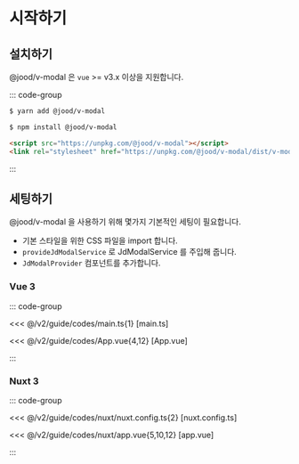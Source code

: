 # 시작하기

## 설치하기

@jood/v-modal 은 `vue` >= v3.x 이상을 지원합니다.

::: code-group

```sh [yarn]
$ yarn add @jood/v-modal
```

```sh [npm]
$ npm install @jood/v-modal
```

```html [CDN]
<script src="https://unpkg.com/@jood/v-modal"></script>
<link rel="stylesheet" href="https://unpkg.com/@jood/v-modal/dist/v-modal.css" />
```

:::


## 세팅하기

@jood/v-modal 을 사용하기 위해 몇가지 기본적인 세팅이 필요합니다.

- 기본 스타일을 위한 CSS 파일을 import 합니다.
- `provideJdModalService` 로 JdModalService 를 주입해 줍니다.
- `JdModalProvider` 컴포넌트를 추가합니다.

### Vue 3

::: code-group

<<< @/v2/guide/codes/main.ts{1} [main.ts]

<<< @/v2/guide/codes/App.vue{4,12} [App.vue]

:::


### Nuxt 3

::: code-group

<<< @/v2/guide/codes/nuxt/nuxt.config.ts{2} [nuxt.config.ts]

<<< @/v2/guide/codes/nuxt/app.vue{5,10,12} [app.vue]

:::


